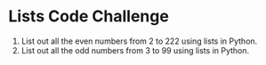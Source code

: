 # Lists Code Challenge

1. List out all the even numbers from 2 to 222 using lists in Python.
2. List out all the odd numbers from 3 to 99 using lists in Python.